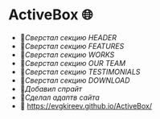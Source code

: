 # ActiveBox 🌐
- 🚀*Сверстал секцию HEADER*
- 🚀*Сверстал секцию FEATURES*
- 🚀*Сверстал секцию WORKS*
- 🚀*Сверстал секцию OUR TEAM*
- 🚀*Сверстал секцию TESTIMONIALS*
- 🚀*Сверстал секцию DOWNLOAD*
- 🚀*Добавил спрайт*
- 🚀*Сделал адаптв сайта*
- 🚀 https://evgkireev.github.io/ActiveBox/